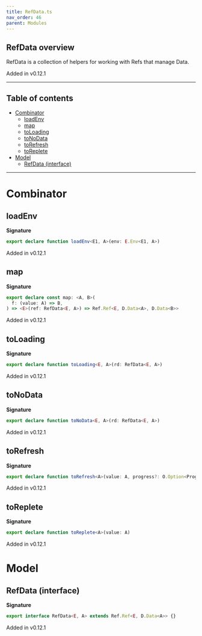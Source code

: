 ```yaml
---
title: RefData.ts
nav_order: 46
parent: Modules
---
```


## RefData overview

RefData is a collection of helpers for working with Refs that manage Data.

Added in v0.12.1

---

<h2 class="text-delta">Table of contents</h2>

- [Combinator](#combinator)
  - [loadEnv](#loadenv)
  - [map](#map)
  - [toLoading](#toloading)
  - [toNoData](#tonodata)
  - [toRefresh](#torefresh)
  - [toReplete](#toreplete)
- [Model](#model)
  - [RefData (interface)](#refdata-interface)

---

# Combinator

## loadEnv

**Signature**

```ts
export declare function loadEnv<E1, A>(env: E.Env<E1, A>)
```

Added in v0.12.1

## map

**Signature**

```ts
export declare const map: <A, B>(
  f: (value: A) => B,
) => <E>(ref: RefData<E, A>) => Ref.Ref<E, D.Data<A>, D.Data<B>>
```

Added in v0.12.1

## toLoading

**Signature**

```ts
export declare function toLoading<E, A>(rd: RefData<E, A>)
```

Added in v0.12.1

## toNoData

**Signature**

```ts
export declare function toNoData<E, A>(rd: RefData<E, A>)
```

Added in v0.12.1

## toRefresh

**Signature**

```ts
export declare function toRefresh<A>(value: A, progress?: O.Option<Progress>)
```

Added in v0.12.1

## toReplete

**Signature**

```ts
export declare function toReplete<A>(value: A)
```

Added in v0.12.1

# Model

## RefData (interface)

**Signature**

```ts
export interface RefData<E, A> extends Ref.Ref<E, D.Data<A>> {}
```

Added in v0.12.1
